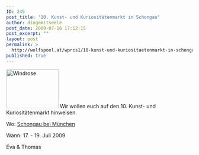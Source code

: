 ```yaml
---
ID: 245
post_title: '10. Kunst- und Kuriositätenmarkt in Schongau'
author: dingemitseele
post_date: 2009-07-16 17:12:15
post_excerpt: ""
layout: post
permalink: >
  http://wolfspool.at/wprcs1/10-kunst-und-kuriositaetenmarkt-in-schongau/
published: true
---
```

<p><img class="alignleft size-medium wp-image-10" title="Windrose" alt="Windrose" src="http://wp21.wolfspool.chickenkiller.com/wpasecms/wp-content/uploads/2009/07/windrose.jpg?w=300" width="141" height="105" /> Wir wollen euch auf den 10. Kunst- und Kuriositätenmarkt hinweisen.</p>  <p>Wo: <a title="Zur Karte" href="http://maps.google.com/maps?hl=en&amp;q=Schongau&amp;ie=UTF8&amp;ll=48.034019,10.898438&amp;spn=5.701388,13.996582&amp;z=6&amp;iwloc=A" target="_blank">Schongau bei München</a></p>  <p>Wann: 17. - 19. Juli 2009</p>  <p>Eva &amp; Thomas</p>